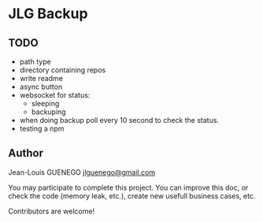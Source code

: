 # JLG Backup

## TODO

- path type
- directory containing repos
- write readme
- async button
- websocket for status:
  - sleeping
  - backuping
- when doing backup poll every 10 second to check the status.
- testing a npm

## Author

Jean-Louis GUENEGO <jlguenego@gmail.com>

You may participate to complete this project. You can improve this doc, or check the code (memory leak, etc.), create new usefull business cases, etc.

Contributors are welcome!
